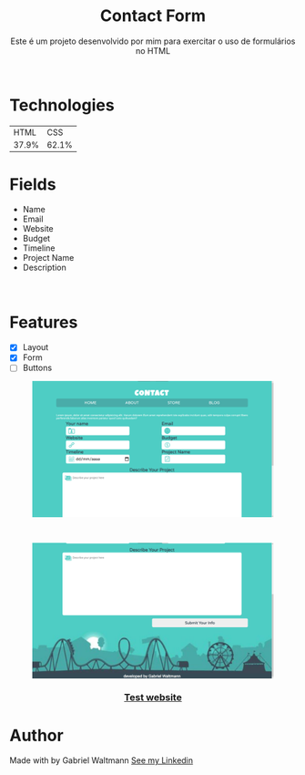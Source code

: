 <h1 align="center" >Contact Form </h1>

<p align="center">Este é um projeto desenvolvido por mim para exercitar o uso de formulários no HTML</p>

<br>

# Technologies

<table align="center">
  <tr>
    <td>HTML</td>
    <td>CSS</td>

  </tr>
  <tr>
    <td>37.9%</td>
    <td>62.1%</td>

  </tr>
</table>


# Fields <!-- Campos -->
+ Name
+ Email
+ Website
+ Budget
+ Timeline
+ Project Name
+ Description

<br>

# Features
- [X] Layout
- [X] Form 
- [ ] Buttons 

<figure><img align="center" src="images/readme/1.png"></img></figure>
<br>
<figure><img align="center" src="images/readme/2.png"></img></figure>

  <h3 align="center"><a  align="center" href="https://gabrielwaltmann.github.io/contact/">
    Test website
  </a></h3>

# Author

<p> Made with by Gabriel Waltmann <a href="https://www.linkedin.com/in/gabriel-waltmann-236114232/">See my Linkedin</a>
